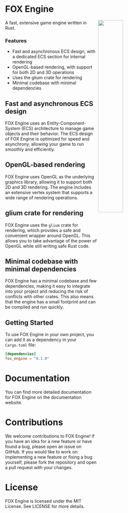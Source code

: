 # FOX Engine
<img src="(https://imgur.com/a/T4uJdOQ" width="40%" align="right">

A fast, extensive game engine written in Rust.

### Features
* Fast and asynchronous ECS design, with a dedicated ECS section for internal rendering
* OpenGL-based rendering, with support for both 2D and 3D operations
* Uses the glium crate for rendering
* Minimal codebase with minimal dependencies

## Fast and asynchronous ECS design

FOX Engine uses an Entity-Component-System (ECS) architecture to manage game objects and their behavior. The ECS design of FOX Engine is optimized for speed and asynchrony, allowing your game to run smoothly and efficiently.
## OpenGL-based rendering

FOX Engine uses OpenGL as the underlying graphics library, allowing it to support both 2D and 3D rendering. The engine includes an extensive vertex system that supports a wide range of rendering operations.
## glium crate for rendering

FOX Engine uses the `glium` crate for rendering, which provides a safe and convenient wrapper around OpenGL. This allows you to take advantage of the power of OpenGL while still writing safe Rust code.
## Minimal codebase with minimal dependencies

FOX Engine has a minimal codebase and few dependencies, making it easy to integrate into your project and reducing the risk of conflicts with other crates. This also means that the engine has a small footprint and can be compiled and run quickly.
## Getting Started

To use FOX Engine in your own project, you can add it as a dependency in your `Cargo.toml` file:

```toml
[dependencies]
fox_engine = "0.1.0"
```

# Documentation

You can find more detailed documentation for FOX Engine on the documentation website.
# Contributions

We welcome contributions to FOX Engine! If you have an idea for a new feature or have found a bug, please open an issue on GitHub. If you would like to work on implementing a new feature or fixing a bug yourself, please fork the repository and open a pull request with your changes.
# License

FOX Engine is licensed under the MIT License. See LICENSE for more details.